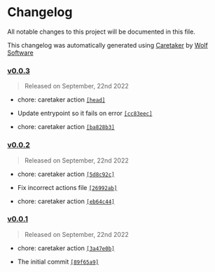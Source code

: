 # Changelog

All notable changes to this project will be documented in this file.


This changelog was automatically generated using [Caretaker](https://github.com/DevelopersToolbox/caretaker) by [Wolf Software](https://github.com/WolfSoftware)

### [v0.0.3](https://github.com/ActionsToolbox/gem-build-and-release-action/compare/v0.0.2...v0.0.3)

> Released on September, 22nd 2022

- chore: caretaker action [`[head]`](https://github.com/ActionsToolbox/gem-build-and-release-action/commit/)

- Update entrypoint so it fails on error [`[cc83eec]`](https://github.com/ActionsToolbox/gem-build-and-release-action/commit/cc83eec8f4df306f3be8360cd9b087dc7860f94d)

- chore: caretaker action [`[ba828b3]`](https://github.com/ActionsToolbox/gem-build-and-release-action/commit/ba828b3c46cefb29fd8521a51ce3a373325d1b36)

### [v0.0.2](https://github.com/ActionsToolbox/gem-build-and-release-action/compare/v0.0.1...v0.0.2)

> Released on September, 22nd 2022

- chore: caretaker action [`[5d8c92c]`](https://github.com/ActionsToolbox/gem-build-and-release-action/commit/5d8c92cded916db992f3a93bf4228ca4239491e8)

- Fix incorrect actions file [`[26992ab]`](https://github.com/ActionsToolbox/gem-build-and-release-action/commit/26992abb55f0b83811db73ab70acb84850f9683e)

- chore: caretaker action [`[eb64c44]`](https://github.com/ActionsToolbox/gem-build-and-release-action/commit/eb64c44bf60ec35962a4a67c40a79c481482fb77)

### [v0.0.1](https://github.com/ActionsToolbox/gem-build-and-release-action/releases/v0.0.1)

> Released on September, 22nd 2022

- chore: caretaker action [`[3a47e0b]`](https://github.com/ActionsToolbox/gem-build-and-release-action/commit/3a47e0b494e36a954c4cc4be20306613cae3d52b)

- The initial commit [`[89f65a9]`](https://github.com/ActionsToolbox/gem-build-and-release-action/commit/89f65a96bb7e75e2d20d05a4a1069837f29becb5)

